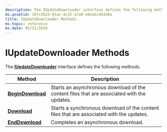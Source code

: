 ```yaml
---
description: The IUpdateDownloader interface defines the following methods.
ms.assetid: 18fc5b23-91ac-4c25-a7a0-e01ebc49336a
title: IUpdateDownloader Methods
ms.topic: reference
ms.date: 05/31/2018
---
```


# IUpdateDownloader Methods

The [**IUpdateDownloader**](/windows/desktop/api/Wuapi/nn-wuapi-iupdatedownloader) interface defines the following methods.



| Method                                                   | Description                                                                                |
|----------------------------------------------------------|--------------------------------------------------------------------------------------------|
| [**BeginDownload**](/windows/desktop/api/Wuapi/nf-wuapi-iupdatedownloader-begindownload) | Starts an asynchronous download of the content files that are associated with the updates. |
| [**Download**](/windows/desktop/api/Wuapi/nf-wuapi-iupdatedownloader-download)           | Starts a synchronous download of the content files that are associated with the updates.   |
| [**EndDownload**](/windows/desktop/api/Wuapi/nf-wuapi-iupdatedownloader-enddownload)     | Completes an asynchronous download.                                                        |



 

 

 



